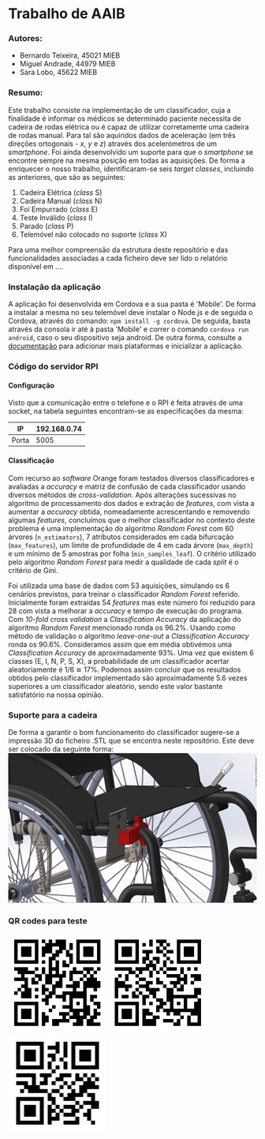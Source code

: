 # Trabalho de AAIB
### Autores:
+ Bernardo Teixeira, 45021 MIEB
+ Miguel Andrade, 44979 MIEB
+ Sara Lobo, 45622 MIEB

### Resumo:
Este trabalho consiste na implementação de um classificador, cuja a finalidade é informar os médicos se determinado paciente necessita de cadeira de rodas elétrica ou é capaz de utilizar corretamente uma cadeira de rodas manual. Para tal são aquiridos dados de aceleração (em três direções ortogonais - *x*, *y* e *z*) através dos acelerómetros de um *smartphone*. Foi ainda desenvolvido um suporte para que o *smartphone* se encontre sempre na mesma posição em todas as aquisições. De forma a enriquecer o nosso trabalho, identificaram-se seis *target classes*, incluindo as anteriores, que são as seguintes:
1. Cadeira Elétrica (*class* S)
2. Cadeira Manual (*class* N)
3. Foi Empurrado (*class* E)
4. Teste Inválido (*class* I)
5. Parado (*class* P)
6. Telemóvel não colocado no suporte (*class* X)

Para uma melhor compreensão da estrutura deste repositório e das funcionalidades associadas a cada ficheiro deve ser lido o relatório disponível em ....

### Instalação da aplicação
A aplicação foi desenvolvida em Cordova e a sua pasta é 'Mobile'. De forma a instalar a mesma no seu telemóvel deve instalar o Node.js e de seguida o Cordova, através do comando:
`npm install -g cordova`. De seguida, basta através da consola ir até à pasta 'Mobile' e correr o comando `cordova run android`, caso o seu dispositivo seja android. De outra forma, consulte a [documentação](https://cordova.apache.org/docs/en/latest/guide/cli/index.html#add-platforms) para adicionar mais plataformas e inicializar a aplicação.

### Código do servidor RPI
#### Configuração 
Visto que a comunicação entre o telefone e o RPI é feita através de uma socket, na tabela seguintes encontram-se as especificações da mesma:

|IP | 192.168.0.74|
| ------- | ----------- |
|Porta    | 5005        |

#### Classificação
Com recurso ao *software* Orange foram testados diversos classificadores e avaliadas a *accuracy* e matriz de confusão de cada classificador usando diversos métodos de *cross-validation*. Após alterações sucessivas no algoritmo de processamento dos dados e extração de *features*, com vista a aumentar a *accuracy* obtida, nomeadamente acrescentando e removendo algumas *features*, concluímos que o melhor classificador no contexto deste problema é uma implementação do algoritmo *Random Forest* com 60 árvores (`n_estimators`), 7 atributos considerados em cada bifurcação (`max_features`), um limite de profundidade de 4 em cada árvore (`max_depth`) e um mínimo de 5 amostras por folha (`min_samples_leaf`). O critério utilizado pelo algoritmo *Random Forest* para medir a qualidade de cada *split* é o critério de Gini.

Foi utilizada uma base de dados com 53 aquisições, simulando os 6 cenários previstos, para treinar o classificador *Random Forest* referido. Inicialmente foram extraídas 54 *features* mas este número foi reduzido para 28 com vista a melhorar a *accuracy* e tempo de execução do programa. Com *10-fold cross validation* a *Classification Accuracy* da aplicação do algoritmo *Random Forest* mencionado ronda os 96.2%. Usando como método de validação o algoritmo *leave-one-out* a *Classification Accuracy* ronda os 90.6%. Consideramos assim que em média obtivémos uma *Classification Accuracy* de aproximadamente 93%. 
Uma vez que existem 6 classes (E, I, N, P, S, X), a probabilidade de um classificador acertar aleatoriamente é 1/6 ≅ 17%. Podemos assim concluir que os resultados obtidos pelo classificador implementado são aproximadamente 5.6 vezes superiores a um classificador aleatório, sendo este valor bastante satisfatório na nossa opinião.

### Suporte para a cadeira
De forma a garantir o bom funcionamento do classificador sugere-se a impressão 3D do ficheiro .STL que se encontra neste repositório. Este deve ser colocado da seguinte forma:
![alt text](https://github.com/Mhubris/AAIB-work/blob/master/images_ex/cadeira.JPG "")

### QR codes para teste
![alt text](https://github.com/Mhubris/AAIB-work/blob/master/images_ex/bernardo.png "Bernardo")
![alt text](https://github.com/Mhubris/AAIB-work/blob/master/images_ex/miguel.png "Miguel")
![alt text](https://github.com/Mhubris/AAIB-work/blob/master/images_ex/sara.png "Sara")

